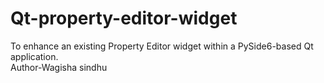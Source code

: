 # Qt-property-editor-widget
To enhance an existing Property Editor widget within a PySide6-based Qt application.
</br>
Author-Wagisha sindhu
